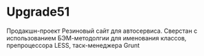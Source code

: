 # Upgrade51
Продакшн-проект
Резиновый сайт для автосервиса. Сверстан с использованием БЭМ-методолгии для именования классов, препроцессора LESS, таск-менеджера Grunt
